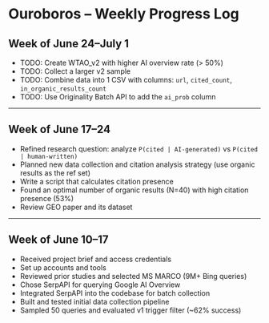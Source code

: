 # Ouroboros – Weekly Progress Log

## Week of June 24–July 1

- TODO: Create WTAO_v2 with higher AI overview rate (> 50%)
- TODO: Collect a larger v2 sample
- TODO: Combine data into 1 CSV with columns: `url`, `cited_count`, `in_organic_results_count`
- TODO: Use Originality Batch API to add the `ai_prob` column

---

## Week of June 17–24

- Refined research question: analyze `P(cited | AI-generated)` vs `P(cited | human-written)`
- Planned new data collection and citation analysis strategy (use organic results as the ref set)
- Write a script that calculates citation presence
- Found an optimal number of organic results (N=40) with high citation presence (53%)
- Review GEO paper and its dataset

---

## Week of June 10–17

- Received project brief and access credentials
- Set up accounts and tools
- Reviewed prior studies and selected MS MARCO (9M+ Bing queries)
- Chose SerpAPI for querying Google AI Overview
- Integrated SerpAPI into the codebase for batch collection
- Built and tested initial data collection pipeline
- Sampled 50 queries and evaluated v1 trigger filter (~62% success)
